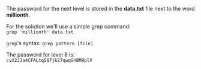 The password for the next level is stored in the **data.txt** file next to the word **millionth**. 

For the solution we'll use a simple grep command:\
`grep 'millionth' data.txt`

`grep`'s syntax: `grep pattern [file]`

The password for level 8 is:\
`cvX2JJa4CFALtqS87jk27qwqGhBM9plV`



